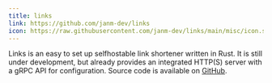 ```yaml
---
title: links
link: https://github.com/janm-dev/links
icon: https://raw.githubusercontent.com/janm-dev/links/main/misc/icon.svg
---
```


Links is an easy to set up selfhostable link shortener written in Rust. It is still under development, but already provides an integrated HTTP(S) server with a gRPC API for configuration. Source code is available on [GitHub](https://github.com/janm-dev/links).
